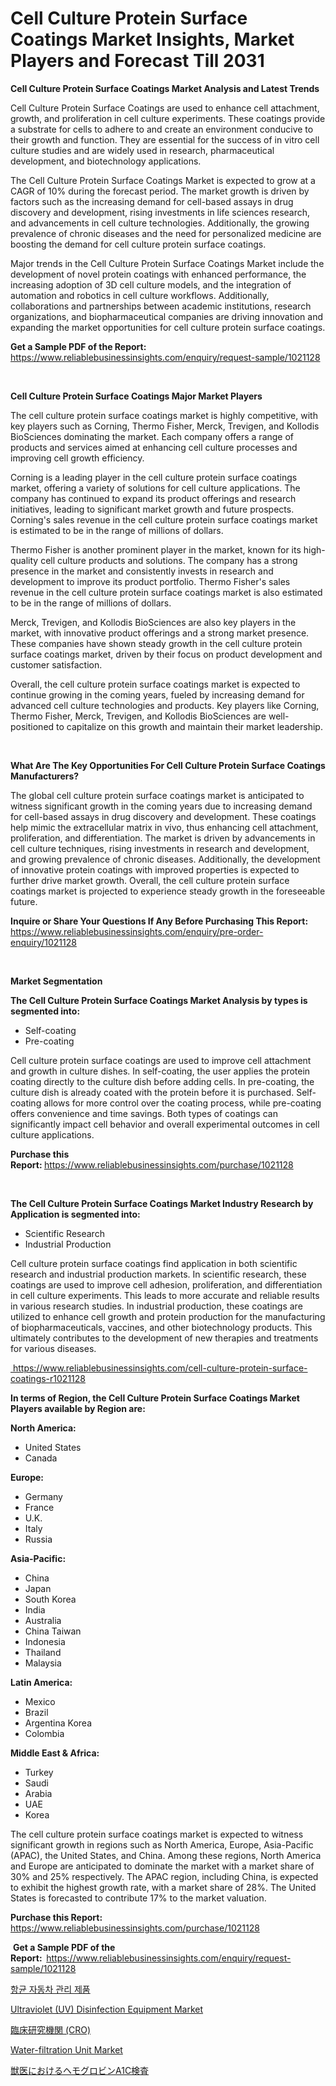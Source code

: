 <p><h1>Cell Culture Protein Surface Coatings Market Insights, Market Players and Forecast Till 2031</h1></p><p><strong>Cell Culture Protein Surface Coatings Market Analysis and Latest Trends</strong></p>
<p><p>Cell Culture Protein Surface Coatings are used to enhance cell attachment, growth, and proliferation in cell culture experiments. These coatings provide a substrate for cells to adhere to and create an environment conducive to their growth and function. They are essential for the success of in vitro cell culture studies and are widely used in research, pharmaceutical development, and biotechnology applications.</p><p>The Cell Culture Protein Surface Coatings Market is expected to grow at a CAGR of 10% during the forecast period. The market growth is driven by factors such as the increasing demand for cell-based assays in drug discovery and development, rising investments in life sciences research, and advancements in cell culture technologies. Additionally, the growing prevalence of chronic diseases and the need for personalized medicine are boosting the demand for cell culture protein surface coatings.</p><p>Major trends in the Cell Culture Protein Surface Coatings Market include the development of novel protein coatings with enhanced performance, the increasing adoption of 3D cell culture models, and the integration of automation and robotics in cell culture workflows. Additionally, collaborations and partnerships between academic institutions, research organizations, and biopharmaceutical companies are driving innovation and expanding the market opportunities for cell culture protein surface coatings.</p></p>
<p><strong>Get a Sample PDF of the Report:&nbsp;</strong> <a href="https://www.reliablebusinessinsights.com/enquiry/request-sample/1021128">https://www.reliablebusinessinsights.com/enquiry/request-sample/1021128</a></p>
<p>&nbsp;</p>
<p><strong>Cell Culture Protein Surface Coatings Major Market Players</strong></p>
<p><p>The cell culture protein surface coatings market is highly competitive, with key players such as Corning, Thermo Fisher, Merck, Trevigen, and Kollodis BioSciences dominating the market. Each company offers a range of products and services aimed at enhancing cell culture processes and improving cell growth efficiency.</p><p>Corning is a leading player in the cell culture protein surface coatings market, offering a variety of solutions for cell culture applications. The company has continued to expand its product offerings and research initiatives, leading to significant market growth and future prospects. Corning's sales revenue in the cell culture protein surface coatings market is estimated to be in the range of millions of dollars.</p><p>Thermo Fisher is another prominent player in the market, known for its high-quality cell culture products and solutions. The company has a strong presence in the market and consistently invests in research and development to improve its product portfolio. Thermo Fisher's sales revenue in the cell culture protein surface coatings market is also estimated to be in the range of millions of dollars.</p><p>Merck, Trevigen, and Kollodis BioSciences are also key players in the market, with innovative product offerings and a strong market presence. These companies have shown steady growth in the cell culture protein surface coatings market, driven by their focus on product development and customer satisfaction.</p><p>Overall, the cell culture protein surface coatings market is expected to continue growing in the coming years, fueled by increasing demand for advanced cell culture technologies and products. Key players like Corning, Thermo Fisher, Merck, Trevigen, and Kollodis BioSciences are well-positioned to capitalize on this growth and maintain their market leadership.</p></p>
<p>&nbsp;</p>
<p><strong>What Are The Key Opportunities For Cell Culture Protein Surface Coatings Manufacturers?</strong></p>
<p><p>The global cell culture protein surface coatings market is anticipated to witness significant growth in the coming years due to increasing demand for cell-based assays in drug discovery and development. These coatings help mimic the extracellular matrix in vivo, thus enhancing cell attachment, proliferation, and differentiation. The market is driven by advancements in cell culture techniques, rising investments in research and development, and growing prevalence of chronic diseases. Additionally, the development of innovative protein coatings with improved properties is expected to further drive market growth. Overall, the cell culture protein surface coatings market is projected to experience steady growth in the foreseeable future.</p></p>
<p><strong>Inquire or Share Your Questions If Any Before Purchasing This Report:</strong> <a href="https://www.reliablebusinessinsights.com/enquiry/pre-order-enquiry/1021128">https://www.reliablebusinessinsights.com/enquiry/pre-order-enquiry/1021128</a></p>
<p>&nbsp;</p>
<p><strong>Market Segmentation</strong></p>
<p><strong>The Cell Culture Protein Surface Coatings Market Analysis by types is segmented into:</strong></p>
<p><ul><li>Self-coating</li><li>Pre-coating</li></ul></p>
<p><p>Cell culture protein surface coatings are used to improve cell attachment and growth in culture dishes. In self-coating, the user applies the protein coating directly to the culture dish before adding cells. In pre-coating, the culture dish is already coated with the protein before it is purchased. Self-coating allows for more control over the coating process, while pre-coating offers convenience and time savings. Both types of coatings can significantly impact cell behavior and overall experimental outcomes in cell culture applications.</p></p>
<p><strong>Purchase this Report:&nbsp;</strong><a href="https://www.reliablebusinessinsights.com/purchase/1021128">https://www.reliablebusinessinsights.com/purchase/1021128</a></p>
<p>&nbsp;</p>
<p><strong>The Cell Culture Protein Surface Coatings Market Industry Research by Application is segmented into:</strong></p>
<p><ul><li>Scientific Research</li><li>Industrial Production</li></ul></p>
<p><p>Cell culture protein surface coatings find application in both scientific research and industrial production markets. In scientific research, these coatings are used to improve cell adhesion, proliferation, and differentiation in cell culture experiments. This leads to more accurate and reliable results in various research studies. In industrial production, these coatings are utilized to enhance cell growth and protein production for the manufacturing of biopharmaceuticals, vaccines, and other biotechnology products. This ultimately contributes to the development of new therapies and treatments for various diseases.</p></p>
<p><a href="https://www.reliablebusinessinsights.com/cell-culture-protein-surface-coatings-r1021128">&nbsp;https://www.reliablebusinessinsights.com/cell-culture-protein-surface-coatings-r1021128</a></p>
<p><strong>In terms of Region, the Cell Culture Protein Surface Coatings Market Players available by Region are:</strong></p>
<p>
    <p> <strong> North America: </strong>
        <ul>
            <li>United States</li>
            <li>Canada</li>
        </ul>
        </p> 
    <p> <strong> Europe: </strong>
        <ul>
            <li>Germany</li>
            <li>France</li>
            <li>U.K.</li>
            <li>Italy</li>
            <li>Russia</li>
        </ul>
        </p> 
    <p> <strong> Asia-Pacific: </strong>
        <ul>
            <li>China</li>
            <li>Japan</li>
            <li>South Korea</li>
            <li>India</li>
            <li>Australia</li>
            <li>China Taiwan</li>
            <li>Indonesia</li>
            <li>Thailand</li>
            <li>Malaysia</li>
        </ul>
        </p> 
    <p> <strong> Latin America: </strong>
        <ul>
            <li>Mexico</li>
            <li>Brazil</li>
            <li>Argentina Korea</li>
            <li>Colombia</li>
        </ul>
        </p> 
    <p> <strong> Middle East & Africa: </strong>
        <ul>
            <li>Turkey</li>
            <li>Saudi</li>
            <li>Arabia</li>
            <li>UAE</li>
            <li>Korea</li>
        </ul>
    </p>
    </p>
<p><p>The cell culture protein surface coatings market is expected to witness significant growth in regions such as North America, Europe, Asia-Pacific (APAC), the United States, and China. Among these regions, North America and Europe are anticipated to dominate the market with a market share of 30% and 25% respectively. The APAC region, including China, is expected to exhibit the highest growth rate, with a market share of 28%. The United States is forecasted to contribute 17% to the market valuation.</p></p>
<p><strong>Purchase this Report: </strong><a href="https://www.reliablebusinessinsights.com/purchase/1021128">https://www.reliablebusinessinsights.com/purchase/1021128</a></p>
<p>&nbsp;<strong>Get a Sample PDF of the Report:&nbsp;&nbsp;</strong><a href="https://www.reliablebusinessinsights.com/enquiry/request-sample/1021128">https://www.reliablebusinessinsights.com/enquiry/request-sample/1021128</a></p>
<p><strong></strong></p>
<p><p><a href="https://github.com/apple8975768/Market-Research-Report-List-1/blob/main/104791180787.md">항균 자동차 관리 제품</a></p><p><a href="https://github.com/gladysalidde/Market-Research-Report-List-1/blob/main/ultraviolet-uv-disinfection-equipment-market.md">Ultraviolet (UV) Disinfection Equipment Market</a></p><p><a href="https://github.com/CarlieShields/Market-Research-Report-List-1/blob/main/176205387900.md">臨床研究機関 (CRO)</a></p><p><a href="https://github.com/dimitrishawkinswaynenp91rgz/Market-Research-Report-List-2/blob/main/water-filtration-unit-market.md">Water-filtration Unit Market</a></p><p><a href="https://github.com/HershelKris/Market-Research-Report-List-1/blob/main/824251587901.md">獣医におけるヘモグロビンA1C検査</a></p></p>